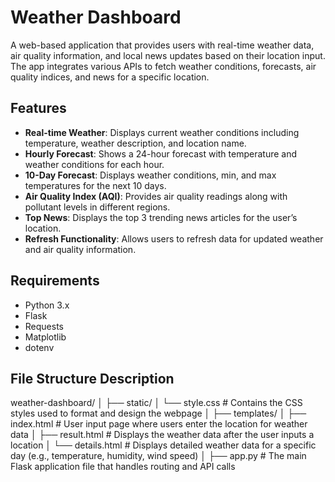 # Weather Dashboard
A web-based application that provides users with real-time weather data, air quality information, and local news updates based on their location input. The app integrates various APIs to fetch weather conditions, forecasts, air quality indices, and news for a specific location.

## Features
- **Real-time Weather**: Displays current weather conditions including temperature, weather description, and location name.
- **Hourly Forecast**: Shows a 24-hour forecast with temperature and weather conditions for each hour.
- **10-Day Forecast**: Displays weather conditions, min, and max temperatures for the next 10 days.
- **Air Quality Index (AQI)**: Provides air quality readings along with pollutant levels in different regions.
- **Top News**: Displays the top 3 trending news articles for the user’s location.
- **Refresh Functionality**: Allows users to refresh data for updated weather and air quality information.

## Requirements
- Python 3.x
- Flask
- Requests
- Matplotlib
- dotenv

## File Structure Description
weather-dashboard/
│
├── static/
│   └── style.css           # Contains the CSS styles used to format and design the webpage
│
├── templates/
│   ├── index.html          # User input page where users enter the location for weather data
│   ├── result.html         # Displays the weather data after the user inputs a location
│   └── details.html        # Displays detailed weather data for a specific day (e.g., temperature, humidity, wind speed)
│
├── app.py                  # The main Flask application file that handles routing and API calls
